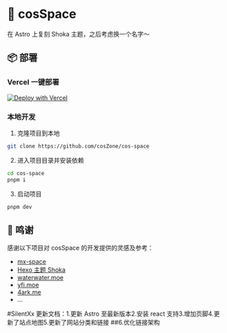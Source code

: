 # 🚀 cosSpace

在 Astro 上复刻 Shoka 主题，之后考虑换一个名字～

## 📦 部署

### Vercel 一键部署

[![Deploy with Vercel](https://vercel.com/button)](https://vercel.com/new/clone?repository-url=https%3A%2F%2Fgithub.com%2FcosZone%2Fcos-space&project-name=my-cos-space&repository-name=my-cos-space)

### 本地开发

1. 克隆项目到本地

```bash
git clone https://github.com/cosZone/cos-space
```

2. 进入项目目录并安装依赖

```bash
cd cos-space
pnpm i
```

3. 启动项目

```bash
pnpm dev
```

## 🙏 鸣谢

感谢以下项目对 cosSpace 的开发提供的灵感及参考：

- [mx-space](https://github.com/mx-space)
- [Hexo 主题 Shoka](https://shoka.lostyu.me/computer-science/note/theme-shoka-doc/)
- [waterwater.moe](https://github.com/lawvs/lawvs.github.io)
- [yfi.moe](https://github.com/yy4382/yfi.moe)
- [4ark.me](https://github.com/gd4Ark/gd4Ark.github.io)
- ...

#SilentXx 更新文档：1.更新 Astro 至最新版本2.安装 react 支持3.增加页脚4.更新了站点地图5.更新了网站分类和链接
##6.优化链接架构
